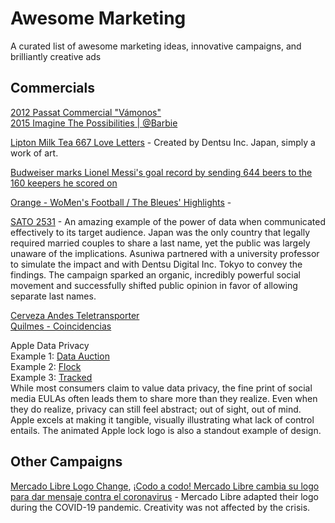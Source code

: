 # Awesome Marketing
A curated list of awesome marketing ideas, innovative campaigns, and brilliantly creative ads


## Commercials
[2012 Passat Commercial "Vámonos"](https://www.youtube.com/watch?v=RUqjKiGyPZ0) <br />
[2015 Imagine The Possibilities | ‪@Barbie‬](https://www.youtube.com/watch?v=l1vnsqbnAkk) <br />

[Lipton Milk Tea 667 Love Letters](https://www.dentsucreative.com/en-gb/cases/667-love-letters) - Created by Dentsu Inc. Japan, simply a work of art. <br />

[Budweiser marks Lionel Messi's goal record by sending 644 beers to the 160 keepers he scored on](https://sports.yahoo.com/budweiser-marks-lionel-messis-goal-record-by-sending-644-beers-to-the-160-keepers-he-scored-on-165855125.html?guccounter=1&guce_referrer=aHR0cHM6Ly93d3cuYmluZy5jb20v&guce_referrer_sig=AQAAABAi7ndaoSwWTApFrPJ7ksvkfjkfDbmheB9AsLs91YNoSlAsRb419r_lmNEEHwq3msPsARsslK2_mQa54H5aUtSRrl8BuB_8CwFPnsAysmFKN423vMuyc_yVPcNAzvN_E0v1pdupTlHXGnO2ozV0I7A2gNFM4qOgZIXIFu3NaDap) <br />

[Orange - WoMen's Football / The Bleues' Highlights](https://www.youtube.com/watch?v=X_wLVRYHIS4) - <br />

[SATO 2531](https://www.oneclub.org/awards/oneasia/-award/55475/sato-2531/) - An amazing example of the power of data when communicated effectively to its target audience. Japan was the only country that legally required married couples to share a last name, yet the public was largely unaware of the implications. Asuniwa partnered with a university professor to simulate the impact and with Dentsu Digital Inc. Tokyo to convey the findings. The campaign sparked an organic, incredibly powerful social movement and successfully shifted public opinion in favor of allowing separate last names. <br />

[Cerveza Andes Teletransporter](https://www.youtube.com/watch?v=9Q8bascdOLk&t=191s) <br />
[Quilmes - Coincidencias](https://www.youtube.com/watch?v=d194HTo_Px4) <br />

Apple Data Privacy  <br />
Example 1: [Data Auction](https://www.youtube.com/watch?v=29eOe9L4KaU)  <br />
Example 2: [Flock](https://www.youtube.com/watch?v=_rMV6N4Pl-Y)  <br />
Example 3: [Tracked](https://www.youtube.com/watch?v=fjf7c-O5GyQ&t=1s)  <br />
While most consumers claim to value data privacy, the fine print of social media EULAs often leads them to share more than they realize. Even when they do realize, privacy can still feel abstract; out of sight, out of mind. Apple excels at making it tangible, visually illustrating what lack of control entails. The animated Apple lock logo is also a standout example of design.  <br />

## Other Campaigns
[Mercado Libre Logo Change](https://www.adsoftheworld.com/campaigns/mercado-libre-logo-change), [¡Codo a codo! Mercado Libre cambia su logo para dar mensaje contra el coronavirus](https://www.milenio.com/virales/mercado-libre-cambia-logo-mensaje-coronavirus) - Mercado Libre adapted their logo during the COVID-19 pandemic. Creativity was not affected by the crisis. <br />
